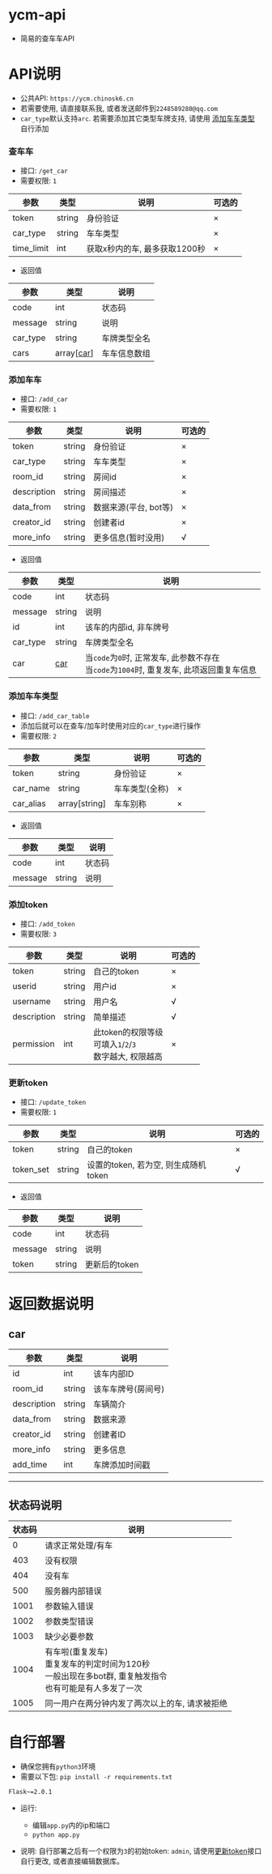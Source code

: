 # ycm-api

- 简易的查车车API



# API说明

- 公共API: `https://ycm.chinosk6.cn`
- 若需要使用, 请直接联系我, 或者发送邮件到`2248589280@qq.com`
- `car_type`默认支持`arc`. 若需要添加其它类型车牌支持, 请使用 [添加车车类型](#添加车车类型) 自行添加



### 查车车

- 接口: `/get_car`
- 需要权限: `1`

| 参数       | 类型   | 说明                          | 可选的 |
| ---------- | ------ | ----------------------------- | ------ |
| token      | string | 身份验证                      | ×      |
| car_type   | string | 车车类型                      | ×      |
| time_limit | int    | 获取x秒内的车, 最多获取1200秒 | ×      |

- 返回值

| 参数     | 类型               | 说明         |
| -------- | ------------------ | ------------ |
| code     | int                | 状态码       |
| message  | string             | 说明         |
| car_type | string             | 车牌类型全名 |
| cars     | array[[car](#car)] | 车车信息数组 |



### 添加车车

- 接口: `/add_car`
- 需要权限: `1`

| 参数        | 类型   | 说明                  | 可选的 |
| ----------- | ------ | --------------------- | ------ |
| token       | string | 身份验证              | ×      |
| car_type    | string | 车车类型              | ×      |
| room_id     | string | 房间id                | ×      |
| description | string | 房间描述              | ×      |
| data_from   | string | 数据来源(平台, bot等) | ×      |
| creator_id  | string | 创建者id              | ×      |
| more_info   | string | 更多信息(暂时没用)    | √      |

- 返回值

| 参数     | 类型        | 说明                                                         |
| -------- | ----------- | ------------------------------------------------------------ |
| code     | int         | 状态码                                                       |
| message  | string      | 说明                                                         |
| id       | int         | 该车的内部id, 非车牌号                                       |
| car_type | string      | 车牌类型全名                                                 |
| car      | [car](#car) | 当`code`为`0`时, 正常发车, 此参数不存在<br>当`code`为`1004`时, 重复发车, 此项返回重复车信息 |



### 添加车车类型

- 接口: `/add_car_table`
- 添加后就可以在查车/加车时使用对应的`car_type`进行操作
- 需要权限: `2`

| 参数      | 类型          | 说明           | 可选的 |
| --------- | ------------- | -------------- | ------ |
| token     | string        | 身份验证       | ×      |
| car_name  | string        | 车车类型(全称) | ×      |
| car_alias | array[string] | 车车别称       | ×      |

- 返回值

| 参数    | 类型   | 说明                   |
| ------- | ------ | ---------------------- |
| code    | int    | 状态码                 |
| message | string | 说明                   |




### 添加token

- 接口: `/add_token`
- 需要权限: `3`

| 参数        | 类型   | 说明                                                         | 可选的 |
| ----------- | ------ | ------------------------------------------------------------ | ------ |
| token       | string | 自己的token                                                  | ×      |
| userid      | string | 用户id                                                       | ×      |
| username    | string | 用户名                                                       | √      |
| description | string | 简单描述                                                     | √      |
| permission  | int    | 此token的权限等级<br>可填入`1`/`2`/`3`<br>数字越大, 权限越高 | ×      |



### 更新token

- 接口: `/update_token`
- 需要权限: `1`

| 参数      | 类型   | 说明                                 | 可选的 |
| --------- | ------ | ------------------------------------ | ------ |
| token     | string | 自己的token                          | ×      |
| token_set | string | 设置的token, 若为空, 则生成随机token | √      |

- 返回值

| 参数    | 类型   | 说明          |
| ------- | ------ | ------------- |
| code    | int    | 状态码        |
| message | string | 说明          |
| token   | string | 更新后的token |




# 返回数据说明

## car

| 参数        | 类型   | 说明               |
| ----------- | ------ | ------------------ |
| id          | int    | 该车内部ID         |
| room_id     | string | 该车车牌号(房间号) |
| description | string | 车辆简介           |
| data_from   | string | 数据来源           |
| creator_id  | string | 创建者ID           |
| more_info   | string | 更多信息           |
| add_time    | int    | 车牌添加时间戳     |

------

## 状态码说明

| 状态码 | 说明                                                         |
| ------ | ------------------------------------------------------------ |
| 0      | 请求正常处理/有车                                            |
| 403    | 没有权限                                                     |
| 404    | 没有车                                                       |
| 500    | 服务器内部错误                                               |
| 1001   | 参数输入错误                                                 |
| 1002   | 参数类型错误                                                 |
| 1003   | 缺少必要参数                                                 |
| 1004   | 有车啦(重复发车)<br>重复发车的判定时间为120秒<br>一般出现在多bot群, 重复触发指令<br>也有可能是有人多发了一次 |
| 1005   | 同一用户在两分钟内发了两次以上的车, 请求被拒绝               |



# 自行部署

- 确保您拥有`python3`环境
- 需要以下包: `pip install -r requirements.txt`

```
Flask~=2.0.1
```

- 运行: 
  - 编辑`app.py`内的ip和端口
  - `python app.py`

- 说明: 自行部署之后有一个权限为`3`的初始token: `admin`, 请使用[更新token](#更新token)接口自行更改, 或者直接编辑数据库。

